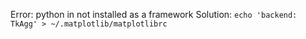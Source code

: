 Error: python in not installed as a framework
Solution: `echo 'backend: TkAgg' > ~/.matplotlib/matplotlibrc`
